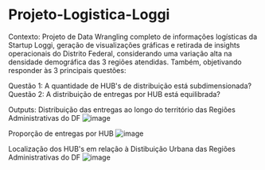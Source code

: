 # Projeto-Logistica-Loggi

Contexto:
Projeto de Data Wrangling completo de informações logísticas da Startup Loggi, geração de visualizações gráficas e retirada de insights operacionais do Distrito Federal, considerando uma variação alta na densidade demográfica das 3 regiões atendidas. Também, objetivando responder às 3 principais questões:

Questão 1: A quantidade de HUB's de distribuição está subdimensionada?
Questão 2: A distribuição de entregas por HUB está equilibrada?

Outputs:
Distribuição das entregas ao longo do território das Regiões Administrativas do DF
![image](https://github.com/giorgiomorais/Projeto-Logistica-Loggi/assets/145506469/f70aeb83-fd4c-4dc3-9fed-d02b864d33fa)

Proporção de entregas por HUB
![image](https://github.com/giorgiomorais/Projeto-Logistica-Loggi/assets/145506469/fc4d9528-a19d-46c0-b36c-49e12ec06f14)

Localização dos HUB's em relação à Distibuição Urbana das Regiões Administrativas do DF
![image](https://github.com/giorgiomorais/Projeto-Logistica-Loggi/assets/145506469/0571922c-bc87-459e-ab29-069c8b399427)
